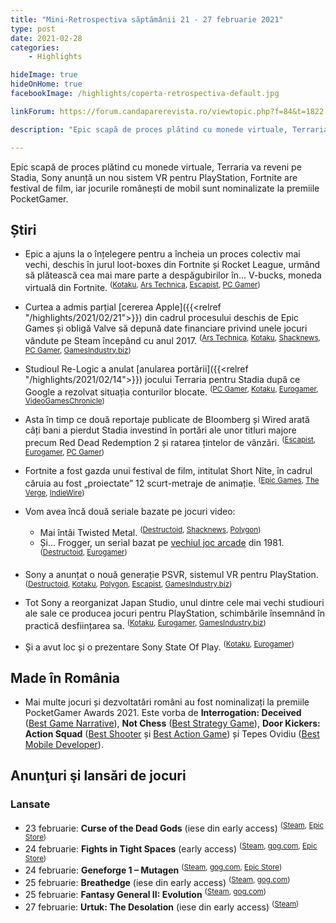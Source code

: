 ```yaml
---
title: "Mini-Retrospectiva săptămânii 21 - 27 februarie 2021"
type: post
date: 2021-02-28
categories:
    - Highlights

hideImage: true
hideOnHome: true
facebookImage: /highlights/coperta-retrospectiva-default.jpg

linkForum: https://forum.candaparerevista.ro/viewtopic.php?f=84&t=1822

description: "Epic scapă de proces plătind cu monede virtuale, Terraria va reveni pe Stadia, Sony anunță un nou sistem VR pentru PlayStation, Fortnite are festival de film, iar jocurile românești de mobil sunt nominalizate la premiile PocketGamer."

---
```


Epic scapă de proces plătind cu monede virtuale, Terraria va reveni pe Stadia, Sony anunță un nou sistem VR pentru PlayStation, Fortnite are festival de film, iar jocurile românești de mobil sunt nominalizate la premiile PocketGamer.

## Știri


* Epic a ajuns la o înțelegere pentru a încheia un proces colectiv mai vechi, deschis în jurul loot-boxes din Fortnite și Rocket League, urmând să plătească cea mai mare parte a despăgubirilor în... V-bucks, moneda virtuală din Fortnite. <sup>([Kotaku](https://kotaku.com/epic-settles-real-lawsuit-with-fake-money-1846330541), [Ars Technica](https://arstechnica.com/gaming/2021/02/epic-will-pay-off-class-action-loot-box-settlement-with-in-game-currency/), [Escapist](https://www.escapistmagazine.com/v2/playstation-reportedly-closing-sony-japan-studio-its-oldest-first-party-developer/), [PC Gamer](https://www.pcgamer.com/fortnite-lawsuit-loot-llama))</sup>

* Curtea a admis parțial [cererea Apple]({{<relref "/highlights/2021/02/21">}}) din cadrul procesului deschis de Epic Games și obligă Valve să depună date financiare privind unele jocuri vândute pe Steam începând cu anul 2017. <sup>([Ars Technica](https://arstechnica.com/gaming/2021/02/judge-orders-valve-to-provide-some-steam-sales-data-to-apple/), [Kotaku](https://kotaku.com/court-orders-valve-to-hand-over-data-on-436-steam-games-1846355019), [Shacknews](https://www.shacknews.com/article/122974/valve-ordered-to-give-apple-info-for-over-400-steam-games-for-epic-games-lawsuit), [PC Gamer](https://www.pcgamer.com/apple-has-salted-the-earth-with-subpoenas-says-judge-but-orders-valve-to-hand-over-steam-data-anyway), [GamesIndustry.biz](https://www.gamesindustry.biz/articles/2021-02-26-valve-ordered-to-hand-over-sales-data-for-epic-vs-apple-case))</sup>

* Studioul Re-Logic a anulat [anularea portării]({{<relref "/highlights/2021/02/14">}}) jocului Terraria pentru Stadia după ce Google a rezolvat situația conturilor blocate. <sup>([PC Gamer](https://www.pcgamer.com/terraria-is-coming-to-stadia-after-all), [Kotaku](https://kotaku.com/terraria-will-release-on-stadia-as-planned-after-develo-1846372371), [Eurogamer](https://www.eurogamer.net/articles/2021-02-26-terraria-dev-says-stadia-launch-will-now-proceed-after-resolving-spat-with-google), [VideoGamesChronicle](https://www.videogameschronicle.com/news/stadia-version-of-terraria-back-on-after-developers-google-account-is-unbanned/))</sup>

* Asta în timp ce două reportaje publicate de Bloomberg și Wired arată câți bani a pierdut Stadia investind în portări ale unor titluri majore precum Red Dead Redemption 2 și ratarea țintelor de vânzări. <sup>([Escapist](https://www.escapistmagazine.com/v2/stadia-reportedly-paid-tens-of-millions-per-aaa-game-on-its-platform-yet-wildly-missed-sales-targets/), [Eurogamer](https://www.eurogamer.net/articles/2021-02-27-new-reports-detail-stadias-demise-cancelled-projects-and-wasted-millions), [PC Gamer](https://www.pcgamer.com/sources-at-googles-failed-game-studio-say-it-shouldve-just-bought-studios-and-left-them-alone-like-microsoft/))</sup>

* Fortnite a fost gazda unui festival de film, intitulat Short Nite, în cadrul căruia au fost „proiectate” 12 scurt-metraje de animație. <sup>([Epic Games](https://www.epicgames.com/site/ar/news/fortnite-debuts-short-nite-film-festival-in-party-royale), [The Verge](https://www.theverge.com/2021/2/16/22278892/fortnite-film-festival-short-nite-party-royale), [IndieWire](https://www.indiewire.com/2021/02/fortnite-video-game-film-festival-1234617751/))</sup>

* Vom avea încă două seriale bazate pe jocuri video:

  * Mai întâi Twisted Metal. <sup>([Destructoid](https://www.destructoid.com/stories/twisted-metal-tv-show-coming-from-the-folks-behind-cobra-kai-and-deadpool-620641.phtml), [Shacknews](https://www.shacknews.com/article/122900/twisted-metal-tv-series-is-in-the-works-from-the-deadpool-film-writers), [Polygon](https://www.polygon.com/2021/2/22/22295497/twisted-metal-tv-show-sweet-tooth-deadpool-writers))</sup>
  * Și... Frogger, un serial bazat pe [vechiul joc arcade](https://en.wikipedia.org/wiki/Frogger) din 1981. <sup>([Destructoid](https://www.destructoid.com/stories/that-frogger-tv-show-you-wanted-is-finally-becoming-a-reality-620774.phtml), [Eurogamer](https://www.eurogamer.net/articles/2021-02-23-and-now-theres-a-frogger-tv-game-show-in-the-works))</sup>

* Sony a anunțat o nouă generație PSVR, sistemul VR pentru PlayStation. <sup>([Destructoid](https://www.destructoid.com/stories/sony-just-confirmed-the-next-generation-of-psvr-which-includes-a-new-vr-controller--620670.phtml), [Kotaku](https://kotaku.com/sony-finally-announces-next-gen-vr-for-ps5-1846334191), [Polygon](https://www.polygon.com/2021/2/23/22296995/ps5-vr-headset-release-date-virtual-reality), [Escapist](https://www.escapistmagazine.com/v2/playstation-5-next-gen-vr-is-coming-after-2021-with-new-controller/), [GamesIndustry.biz](https://www.gamesindustry.biz/articles/2021-02-23-sony-planning-new-ps5-vr-headset))</sup>

* Tot Sony a reorganizat Japan Studio, unul dintre cele mai vechi studiouri ale sale ce producea jocuri pentru PlayStation, schimbările însemnând în practică desființarea sa. <sup>([Kotaku](https://kotaku.com/sonys-illustrious-japan-studio-is-basically-done-for-1846360414), [Eurogamer](https://www.eurogamer.net/articles/2021-02-25-playstation-reportedly-winding-down-development-at-sony-japan-studio), [GamesIndustry.biz](https://www.gamesindustry.biz/articles/2021-02-25-sony-shuts-down-japan-studio-development-report))</sup>

* Și a avut loc și o prezentare Sony State Of Play. <sup>([Kotaku](https://kotaku.com/everything-playstation-announced-during-todays-state-of-1846358922), [Eurogamer](https://www.eurogamer.net/articles/2021-02-25-everything-announced-in-tonights-playstation-state-of-play))</sup>


## Made în România

* Mai multe jocuri și dezvoltatări români au fost nominalizați la premiile PocketGamer Awards 2021. Este vorba de **Interrogation: Deceived** ([Best Game Narrative](https://www.pocketgamer.com/pgawards2021/vote/best-game-narrative/)), **Not Chess** ([Best Strategy Game](https://www.pocketgamer.com/pgawards2021/vote/best-strategy-game/)), **Door Kickers: Action Squad** ([Best Shooter](https://www.pocketgamer.com/pgawards2021/vote/best-shooter/) și [Best Action Game](https://www.pocketgamer.com/pgawards2021/vote/best-action-game/)) și Tepes Ovidiu ([Best Mobile Developer](https://www.pocketgamer.com/pgawards2021/vote/best-mobile-developer/)).

## Anunţuri şi lansări de jocuri
### Lansate
* 23 februarie: **Curse of the Dead Gods** (iese din early access) <sup>([Steam](https://store.steampowered.com/app/1123770/Curse_of_the_Dead_Gods/), [Epic Store](https://www.epicgames.com/store/en-US/product/curse-of-the-dead-gods/))</sup>
* 24 februarie: **Fights in Tight Spaces** (early access) <sup>([Steam](https://store.steampowered.com/app/1265820/Fights_in_Tight_Spaces/), [gog.com](https://www.gog.com/game/fights_in_tight_spaces), [Epic Store](https://www.epicgames.com/store/en-US/product/fights-in-tight-spaces/))</sup>
* 24 februarie: **Geneforge 1 – Mutagen** <sup>([Steam](https://store.steampowered.com/app/1424710/Geneforge_1__Mutagen/), [gog.com](https://www.gog.com/game/geneforge_1_mutagen), [Epic Store](https://www.epicgames.com/store/en-US/product/geneforge-1-mutagen/))</sup>
* 25 februarie: **Breathedge** (iese din early access) <sup>([Steam](https://store.steampowered.com/app/738520/Breathedge/), [gog.com](https://www.gog.com/game/breathedge))</sup>
* 25 februarie: **Fantasy General II: Evolution** <sup>([Steam](https://store.steampowered.com/app/1401480/Fantasy_General_II_Evolution/), [gog.com](https://www.gog.com/game/fantasy_general_ii_evolution))</sup>
* 27 februarie: **Urtuk: The Desolation** (iese din early access) <sup>([Steam](https://store.steampowered.com/app/1181830/Urtuk_The_Desolation/))</sup>